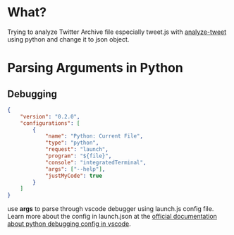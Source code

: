 # What?

Trying to analyze Twitter Archive file especially tweet.js with [analyze-tweet](analyze-tweet.py) using python and change it to json object.

# Parsing Arguments in Python

## Debugging

```json
{
    "version": "0.2.0",
    "configurations": [
        {
            "name": "Python: Current File",
            "type": "python",
            "request": "launch",
            "program": "${file}",
            "console": "integratedTerminal",
            "args": ["--help"],
            "justMyCode": true
        }
    ]
}
```

use **args** to parse through vscode debugger using launch.js config file. Learn more about the config in launch.json at the [official documentation about python debugging config in vscode](https://code.visualstudio.com/docs/python/debugging#_set-configuration-options).
